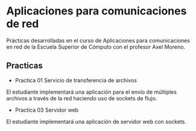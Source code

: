 # Aplicaciones para comunicaciones de red

Prácticas desarrolladas en el curso de Aplicaciones para comunicaciones en red de la Escuela Superior de Cómputo con el profesor Axel Moreno.

##  Practicas
*   Practica 01 Servicio de transferencia de archivos

El estudiante implementará una aplicación para el envío de múltiples archivos a través de la red haciendo uso de sockets de flujo. 

*   Practica 03 Servidor web

El estudiante implementará una aplicación de servidor web con sockets. 
